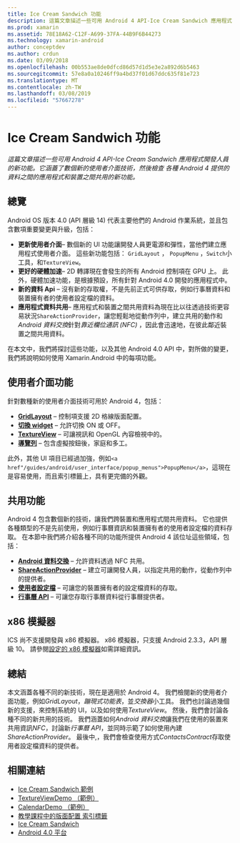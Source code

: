 ```yaml
---
title: Ice Cream Sandwich 功能
description: 這篇文章描述一些可用 Android 4 API-Ice Cream Sandwich 應用程式開發人員的新功能。 它涵蓋了數個新的使用者介面技術，然後檢查 各種 Android 4 提供的資料之間的應用程式和裝置之間共用的新功能。
ms.prod: xamarin
ms.assetid: 78E18A62-C12F-A699-37FA-44B9F6B44273
ms.technology: xamarin-android
author: conceptdev
ms.author: crdun
ms.date: 03/09/2018
ms.openlocfilehash: 00b553ae8de0dfcd86d57d1d5e3e2a892d6b5463
ms.sourcegitcommit: 57e8a0a10246ff9a4bd37f01d67ddc635f81e723
ms.translationtype: MT
ms.contentlocale: zh-TW
ms.lasthandoff: 03/08/2019
ms.locfileid: "57667278"
---
```

# <a name="ice-cream-sandwich-features"></a>Ice Cream Sandwich 功能

_這篇文章描述一些可用 Android 4 API-Ice Cream Sandwich 應用程式開發人員的新功能。它涵蓋了數個新的使用者介面技術，然後檢查 各種 Android 4 提供的資料之間的應用程式和裝置之間共用的新功能。_

## <a name="overview"></a>總覽

Android OS 版本 4.0 (API 層級 14) 代表主要他們的 Android 作業系統，並且包含數項重要變更與升級，包括：

-   **更新使用者介面**– 數個新的 UI 功能讓開發人員更電源和彈性，當他們建立應用程式使用者介面。 這些新功能包括： `GridLayout` ， `PopupMenu` ，`Switch`小工具，和`TextureView`。 
-   **更好的硬體加速**– 2D 轉譯現在會發生的所有 Android 控制項在 GPU 上。 此外，硬體加速功能，是根據預設，所有針對 Android 4.0 開發的應用程式中。 
-   **新的資料 Api** – 沒有新的存取權，不是先前正式可供存取，例如行事曆資料和裝置擁有者的使用者設定檔的資料。 
-   **應用程式資料共用**– 應用程式和裝置之間共用資料為現在比以往透過技術更容易狀況`ShareActionProvider`，讓您輕鬆地從動作列中，建立共用的動作和*Android 資料交換*針對*靠近欄位通訊 (NFC)* ，因此會迅速地，在彼此鄰近裝置之間共用資料。 


在本文中，我們將探討這些功能，以及其他 Android 4.0 API 中，對所做的變更，我們將說明如何使用 Xamarin.Android 中的每項功能。

## <a name="user-interface-features"></a>使用者介面功能

針對數種新的使用者介面技術可用於 Android 4，包括：

-   **[GridLayout](~/android/user-interface/layouts/grid-layout.md)**  – 控制項支援 2D 格線版面配置。 
-   **[切換 widget](~/android/user-interface/controls/switch.md)**  – 允許切換 ON 或 OFF。 
-   **[TextureView](~/android/user-interface/controls/texture-view.md)**  – 可讓視訊和 OpenGL 內容檢視中的。 
-   **[導覽列](~/android/user-interface/controls/navigation-bar.md)** – 包含虛擬按鈕後，家庭和多工。 


此外，其他 UI 項目已經過加強，例如`<a href"/guides/android/user_interface/popup_menus">PopupMenu</a>`，這現在是容易使用，而且索引標籤上，具有更完備的外觀。

## <a name="sharing-features"></a>共用功能

Android 4 包含數個新的技術，讓我們跨裝置和應用程式間共用資料。 它也提供各種類型的不是先前使用，例如行事曆資訊和裝置擁有者的使用者設定檔的資料存取。 在本節中我們將介紹各種不同的功能所提供 Android 4 該位址這些領域，包括：

-  **[Android 資料交換](~/android/platform/android-beam.md)** – 允許資料透過 NFC 共用。
-   **[ShareActionProvider](~/android/user-interface/controls/action-bar.md)**  – 建立可讓開發人員，以指定共用的動作，從動作列中的提供者。 
-   **[使用者設定檔](~/android/user-interface/user-profile.md)** – 可讓您的裝置擁有者的設定檔資料的存取。 
-   **[行事曆 API](~/android/user-interface/controls/calendar.md)**  – 可讓您存取行事曆資料從行事曆提供者。 

## <a name="x86-emulators"></a>x86 模擬器

ICS 尚不支援開發與 x86 模擬器。 x86 模擬器，只支援 Android 2.3.3，API 層級 10。 請參閱[設定的 x86 模擬器](~/android/get-started/installation/android-emulator/index.md)如需詳細資訊。

## <a name="summary"></a>總結

本文涵蓋各種不同的新技術，現在是適用於 Android 4。 我們檢閱新的使用者介面功能，例如*GridLayout*，*蹦現式功能表*，並*交換器*小工具。 我們也討論過幾個新的支援，來控制系統的 UI，以及如何使用*TextureView*。 然後，我們會討論各種不同的新共用的技術。 我們涵蓋如何*Android 資料交換*讓我們在使用的裝置來共用資訊*NFC*，討論新*行事曆 API*，並同時示範了如何使用內建*ShareActionProvider*。
最後中,，我們會檢查使用方式*ContactsContract*存取使用者設定檔資料的提供者。



## <a name="related-links"></a>相關連結

- [Ice Cream Sandwich 範例](https://developer.xamarin.com/samples/monodroid/PlatformFeatures/ICS_Samples/)
- [TextureViewDemo （範例）](https://developer.xamarin.com/samples/monodroid/TextureViewDemo/)
- [CalendarDemo （範例）](https://developer.xamarin.com/samples/monodroid/CalendarDemo/)
- [教學課程中的版面配置 索引標籤](~/android/user-interface/layouts/tab-layout/index.md)
- [Ice Cream Sandwich](https://developer.android.com/about/versions/android-4.0-highlights.html)
- [Android 4.0 平台](https://developer.android.com/about/versions/android-4.0.html)
